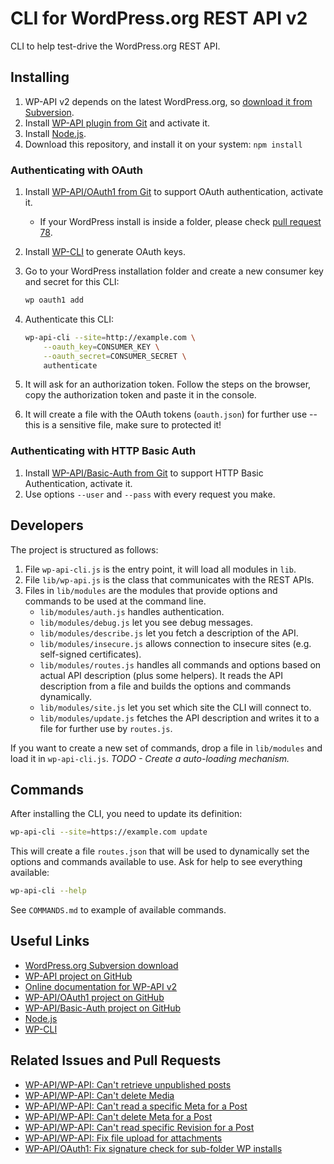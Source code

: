 CLI for WordPress.org REST API v2
=================================

CLI to help test-drive the WordPress.org REST API.

Installing
----------

1. WP-API v2 depends on the latest WordPress.org, so [download it from Subversion](https://wordpress.org/download/svn/).
2. Install [WP-API plugin from Git](https://github.com/WP-API/WP-API) and activate it.
3. Install [Node.js](https://nodejs.org/).
4. Download this repository, and install it on your system: `npm install`

### Authenticating with OAuth

1. Install [WP-API/OAuth1 from Git](https://github.com/WP-API/OAuth1) to support OAuth authentication, activate it.
    - If your WordPress install is inside a folder, please check [pull request 78](https://github.com/WP-API/OAuth1/pull/78).
2. Install [WP-CLI](http://wp-cli.org/) to generate OAuth keys.
3. Go to your WordPress installation folder and create a new consumer key and secret for this CLI:

    ```bash
    wp oauth1 add
    ```

4. Authenticate this CLI:

    ```bash
    wp-api-cli --site=http://example.com \
    	--oauth_key=CONSUMER_KEY \
    	--oauth_secret=CONSUMER_SECRET \
    	authenticate
    ```

5. It will ask for an authorization token. Follow the steps on the browser, copy the authorization token and paste it in the console.
6. It will create a file with the OAuth tokens (`oauth.json`) for further use -- this is a sensitive file, make sure to protected it!

### Authenticating with HTTP Basic Auth

1. Install [WP-API/Basic-Auth from Git](https://github.com/WP-API/Basic-Auth) to support HTTP Basic Authentication, activate it.
2. Use options `--user` and `--pass` with every request you make.

Developers
----------

The project is structured as follows:

1. File `wp-api-cli.js` is the entry point, it will load all modules in `lib`.
2. File `lib/wp-api.js` is the class that communicates with the REST APIs.
3. Files in `lib/modules` are the modules that provide options and commands to be used at the command line.
	- `lib/modules/auth.js` handles authentication.
	- `lib/modules/debug.js` let you see debug messages.
	- `lib/modules/describe.js` let you fetch a description of the API.
	- `lib/modules/insecure.js` allows connection to insecure sites (e.g. self-signed certificates).
	- `lib/modules/routes.js` handles all commands and options based on actual API description (plus some helpers).
		It reads the API description from a file and builds the options and commands dynamically.
	- `lib/modules/site.js` let you set which site the CLI will connect to.
	- `lib/modules/update.js` fetches the API description and writes it to a file for further use by `routes.js`.

If you want to create a new set of commands, drop a file in `lib/modules` and load it in `wp-api-cli.js`.
*TODO - Create a auto-loading mechanism.*

Commands
--------

After installing the CLI, you need to update its definition:

```bash
wp-api-cli --site=https://example.com update
```

This will create a file `routes.json` that will be used to dynamically set the options and commands available to use. Ask for help to see everything available:

```bash
wp-api-cli --help
```

See `COMMANDS.md` to example of available commands.

Useful Links
------------

- [WordPress.org Subversion download](https://wordpress.org/download/svn/)
- [WP-API project on GitHub](https://github.com/WP-API/WP-API)
- [Online documentation for WP-API v2](http://v2.wp-api.org/)
- [WP-API/OAuth1 project on GitHub](https://github.com/WP-API/OAuth1)
- [WP-API/Basic-Auth project on GitHub](https://github.com/WP-API/Basic-Auth)
- [Node.js](https://nodejs.org/)
- [WP-CLI](http://wp-cli.org/)

Related Issues and Pull Requests
--------------------------------

- [WP-API/WP-API: Can't retrieve unpublished posts](https://github.com/WP-API/WP-API/issues/1491)
- [WP-API/WP-API: Can't delete Media](https://github.com/WP-API/WP-API/issues/1493)
- [WP-API/WP-API: Can't read a specific Meta for a Post](https://github.com/WP-API/WP-API/issues/1494)
- [WP-API/WP-API: Can't delete Meta for a Post](https://github.com/WP-API/WP-API/issues/1495)
- [WP-API/WP-API: Can't read specific Revision for a Post](https://github.com/WP-API/WP-API/issues/1498)
- [WP-API/WP-API: Fix file upload for attachments](https://github.com/WP-API/WP-API/pull/1492)
- [WP-API/OAuth1: Fix signature check for sub-folder WP installs](https://github.com/WP-API/OAuth1/pull/78)
